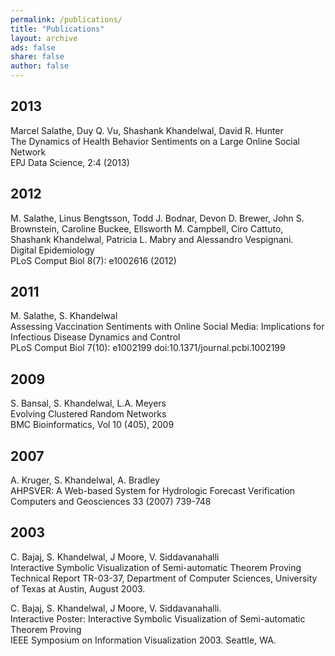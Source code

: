 ```yaml
---
permalink: /publications/
title: "Publications"
layout: archive
ads: false
share: false
author: false
---
```


## 2013

Marcel Salathe, Duy Q. Vu, Shashank Khandelwal, David R. Hunter   
The Dynamics of Health Behavior Sentiments on a Large Online Social Network   
EPJ Data Science, 2:4 (2013)

## 2012

M. Salathe, Linus Bengtsson, Todd J. Bodnar, Devon D. Brewer, John S. Brownstein, Caroline Buckee, Ellsworth M. Campbell, Ciro Cattuto, Shashank Khandelwal, Patricia L. Mabry and Alessandro Vespignani.   
Digital Epidemiology   
PLoS Comput Biol 8(7): e1002616 (2012)

## 2011

M. Salathe, S. Khandelwal   
Assessing Vaccination Sentiments with Online Social Media: Implications for Infectious Disease Dynamics and Control   
PLoS Comput Biol 7(10): e1002199 doi:10.1371/journal.pcbi.1002199

## 2009

S. Bansal, S. Khandelwal, L.A. Meyers   
Evolving Clustered Random Networks   
BMC Bioinformatics, Vol 10 (405), 2009

## 2007

A. Kruger, S. Khandelwal, A. Bradley   
AHPSVER: A Web-based System for Hydrologic Forecast Verification   
Computers and Geosciences 33 (2007) 739-748

## 2003

C. Bajaj, S. Khandelwal, J Moore, V. Siddavanahalli   
Interactive Symbolic Visualization of Semi-automatic Theorem Proving   
Technical Report TR-03-37, Department of Computer Sciences, University of Texas at Austin, August 2003.

C. Bajaj, S. Khandelwal, J Moore, V. Siddavanahalli.   
Interactive Poster: Interactive Symbolic Visualization of Semi-automatic Theorem Proving   
IEEE Symposium on Information Visualization 2003. Seattle, WA. 
